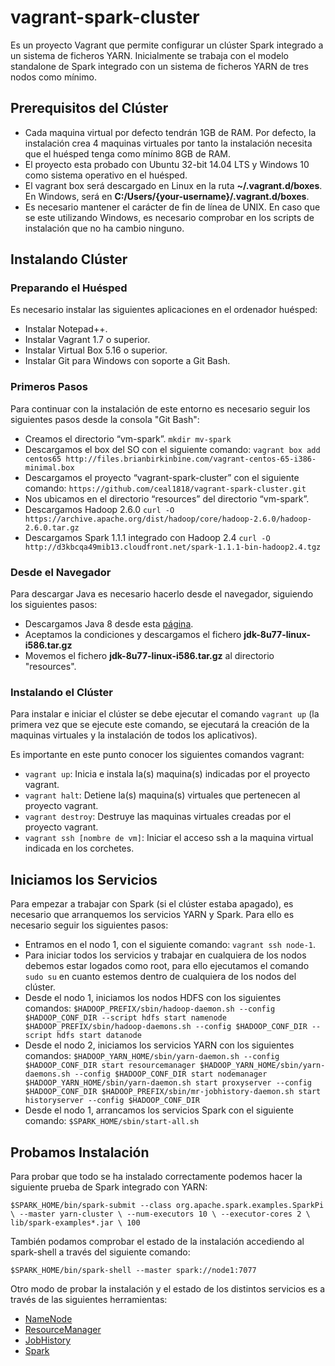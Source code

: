 
# vagrant-spark-cluster #
Es un proyecto Vagrant que permite configurar un clúster Spark integrado a un sistema de ficheros YARN. Inicialmente se trabaja con el modelo standalone de Spark integrado con un sistema de ficheros YARN de tres nodos como mínimo.

## Prerequisitos del Clúster ##
* Cada maquina virtual por defecto tendrán 1GB de RAM. Por defecto, la instalación crea 4 maquinas virtuales por tanto la instalación necesita que el huésped tenga como mínimo 8GB de RAM.
* El proyecto esta probado con Ubuntu 32-bit 14.04 LTS y Windows 10 como sistema operativo en el huésped.
* El vagrant box será descargado en Linux en la ruta __~/.vagrant.d/boxes__. En Windows, será en __C:/Users/{your-username}/.vagrant.d/boxes__.
* Es necesario mantener el carácter de fin de línea de UNIX. En caso que se este utilizando Windows, es necesario comprobar en los scripts de instalación que no ha cambio ninguno.

## Instalando Clúster ##

### Preparando el Huésped ###
Es necesario instalar las siguientes aplicaciones en el ordenador huésped:

* Instalar Notepad++.
* Instalar Vagrant 1.7 o superior.
* Instalar Virtual Box 5.16 o superior.
* Instalar Git para Windows con soporte a Git Bash.

### Primeros Pasos ###
Para continuar con la instalación de este entorno es necesario seguir los siguientes pasos desde la consola "Git Bash":

* Creamos el directorio “vm-spark”.
`mkdir mv-spark`
* Descargamos el box del SO con el siguiente comando:
`vagrant box add centos65 http://files.brianbirkinbine.com/vagrant-centos-65-i386-minimal.box`
* Descargamos el proyecto “vagrant-spark-cluster” con el siguiente comando:
`https://github.com/ceal1818/vagrant-spark-cluster.git`
* Nos ubicamos en el directorio “resources” del directorio “vm-spark”.
* Descargamos Hadoop 2.6.0
`curl -O https://archive.apache.org/dist/hadoop/core/hadoop-2.6.0/hadoop-2.6.0.tar.gz`
* Descargamos Spark 1.1.1 integrado con Hadoop 2.4
`curl -O http://d3kbcqa49mib13.cloudfront.net/spark-1.1.1-bin-hadoop2.4.tgz`

### Desde el Navegador ###

Para descargar Java es necesario hacerlo desde el navegador, siguiendo los siguientes pasos:
* Descargamos Java 8 desde esta [página](http://www.oracle.com/technetwork/java/javase/downloads/jdk8-downloads-2133151.html).
* Aceptamos la condiciones y descargamos el fichero __jdk-8u77-linux-i586.tar.gz__
* Movemos el fichero __jdk-8u77-linux-i586.tar.gz__ al directorio "resources".

### Instalando el Clúster ###
Para instalar e iniciar el clúster se debe ejecutar el comando `vagrant up` (la primera vez que se ejecute este comando, se ejecutará la creación de la maquinas virtuales y la instalación de todos los aplicativos).

Es importante en este punto conocer los siguientes comandos vagrant:

* `vagrant up`: Inicia e instala la(s) maquina(s) indicadas por el proyecto vagrant.
* `vagrant halt`: Detiene la(s) maquina(s) virtuales que pertenecen al proyecto vagrant. 
* `vagrant destroy`: Destruye las maquinas virtuales creadas por el proyecto vagrant.
* `vagrant ssh [nombre de vm]`: Iniciar el acceso ssh a la maquina virtual indicada en los corchetes.

## Iniciamos los Servicios ##

Para empezar a trabajar con Spark (si el clúster estaba apagado), es necesario que arranquemos los servicios YARN y Spark. Para ello es necesario seguir los siguientes pasos:
* Entramos en el nodo 1, con el siguiente comando: `vagrant ssh node-1`.
* Para iniciar todos los servicios y trabajar en cualquiera de los nodos debemos estar logados como root, para ello ejecutamos el comando `sudo su` en cuanto estemos dentro de cualquiera de los nodos del clúster.
* Desde el nodo 1, iniciamos los nodos HDFS con los siguientes comandos:
`$HADOOP_PREFIX/sbin/hadoop-daemon.sh --config $HADOOP_CONF_DIR --script hdfs start namenode
$HADOOP_PREFIX/sbin/hadoop-daemons.sh --config $HADOOP_CONF_DIR --script hdfs start datanode`
* Desde el nodo 2, iniciamos los servicios YARN con los siguientes comandos:
`$HADOOP_YARN_HOME/sbin/yarn-daemon.sh --config $HADOOP_CONF_DIR start resourcemanager
$HADOOP_YARN_HOME/sbin/yarn-daemons.sh --config $HADOOP_CONF_DIR start nodemanager
$HADOOP_YARN_HOME/sbin/yarn-daemon.sh start proxyserver --config $HADOOP_CONF_DIR
$HADOOP_PREFIX/sbin/mr-jobhistory-daemon.sh start historyserver --config $HADOOP_CONF_DIR`
* Desde el nodo 1, arrancamos los servicios Spark con el siguiente comando: `$SPARK_HOME/sbin/start-all.sh`

## Probamos Instalación ##
Para probar que todo se ha instalado correctamente podemos hacer la siguiente prueba de Spark integrado con YARN:

`$SPARK_HOME/bin/spark-submit --class org.apache.spark.examples.SparkPi \
    --master yarn-cluster \
    --num-executors 10 \
    --executor-cores 2 \
    lib/spark-examples*.jar \
    100`

También podamos comprobar el estado de la instalación accediendo al spark-shell a través del siguiente comando:

`$SPARK_HOME/bin/spark-shell --master spark://node1:7077`

Otro modo de probar la instalación y el estado de los distintos servicios es a través de las siguientes herramientas:

* [NameNode](http://10.211.55.101:50070/dfshealth.html)
* [ResourceManager](http://10.211.55.102:8088/cluster)
* [JobHistory](http://10.211.55.102:19888/jobhistory)
* [Spark](http://10.211.55.101:8080/)

